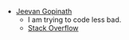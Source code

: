 - [Jeevan Gopinath](https://github.com/Shadowgrafity/)
  - I am trying to code less bad.
  - [Stack Overflow](https://stackoverflow.com/users/23062324/jeevan-gopinath)

<!---
Shadowgrafity/Shadowgrafity is a ✨ special ✨ repository because its `README.md` (this file) appears on your GitHub profile.
You can click the Preview link to take a look at your changes.
--->
